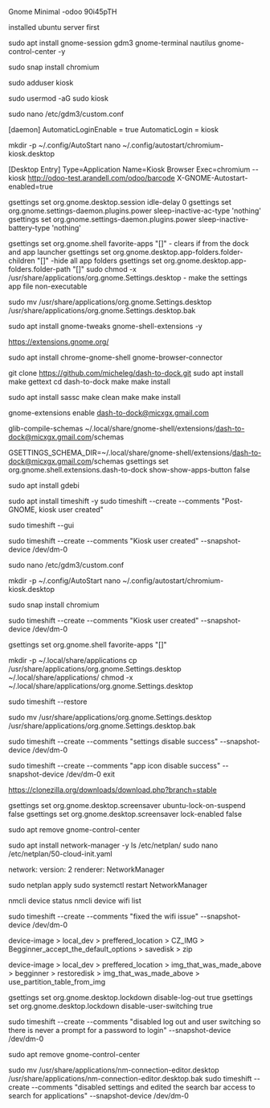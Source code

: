 Gnome Minimal
-odoo
90i45pTH

installed ubuntu server first

sudo apt install gnome-session gdm3 gnome-terminal nautilus gnome-control-center -y

sudo snap install chromium

sudo adduser kiosk

<!-- -add user to sudo (for setup) -->

sudo usermod -aG sudo kiosk

<!-- -enable autologin for kiosk -->

sudo nano /etc/gdm3/custom.conf

<!-- -edit the custom.conf to reflect below -->

[daemon]
AutomaticLoginEnable = true
AutomaticLogin = kiosk

<!-- -create the autro start folder and file -->

mkdir -p ~/.config/AutoStart
nano ~/.config/autostart/chromium-kiosk.desktop

<!-- -in the file -->

[Desktop Entry]
Type=Application
Name=Kiosk Browser
Exec=chromium --kiosk http://odoo-test.arandell.com/odoo/barcode
X-GNOME-Autostart-enabled=true

<!-- -disable screen sleep. dont need to do this if done on ui-->

gsettings set org.gnome.desktop.session idle-delay 0
gsettings set org.gnome.settings-daemon.plugins.power sleep-inactive-ac-type 'nothing'
gsettings set org.gnome.settings-daemon.plugins.power sleep-inactive-battery-type 'nothing'

<!-- Disable Access to Settings in GNOME. make sure kiosk we are signed into kiosk user. Check above also. those steps may also require to be logged in as kiosk
    this step is important for the cloning step. it makes sure that kiosk user retains all the settings.
 -->

gsettings set org.gnome.shell favorite-apps "[]" - clears if from the dock and app launcher
gsettings set org.gnome.desktop.app-folders.folder-children "[]" -hide all app folders
gsettings set org.gnome.desktop.app-folders.folder-path "[]"
sudo chmod -x /usr/share/applications/org.gnome.Settings.desktop - make the settings app file non-executable

<!-- some of the above did not work to remove the Settings. the one below did. not sure if I even need to do the ones above -->

sudo mv /usr/share/applications/org.gnome.Settings.desktop /usr/share/applications/org.gnome.Settings.desktop.bak

<!-- turning back on temp so I can make adustments to the device. then will turn back off. -->

<!-- installing ext to hide dock -->

sudo apt install gnome-tweaks gnome-shell-extensions -y

<!-- extension installed correctly, but due to the server version, have to install the extension to chromium -follow prompts- -->

https://extensions.gnome.org/

<!-- then -->

sudo apt install chrome-gnome-shell gnome-browser-connector

<!-- having issues installing dash to dock. trying to clone it from git -->

git clone https://github.com/micheleg/dash-to-dock.git
sudo apt install make gettext
cd dash-to-dock
make
make install

<!-- ran  into an issue here. had to download -->

sudo apt install sassc
make clean
make
make install

<!-- I think install is in the wrong folder trying to fix this. -->

gnome-extensions enable dash-to-dock@micxgx.gmail.com

<!-- this cmd below was unnecesarry I believe -->

glib-compile-schemas ~/.local/share/gnome-shell/extensions/dash-to-dock@micxgx.gmail.com/schemas

<!-- disable the app icon: 9 dots -->

GSETTINGS_SCHEMA_DIR=~/.local/share/gnome-shell/extensions/dash-to-dock@micxgx.gmail.com/schemas gsettings set org.gnome.shell.extensions.dash-to-dock show-show-apps-button false

<!-- OK FROM HERE. IT LOOKS SATISFACTORY. I just need to take the settings icon out of the top right and keyboard. splashtop -->
<!-- note. there are some issues back in the admin user. The settings in kiosk are supposed to stick over there but. I am seeing some glitches on the admin side -->
<!-- cant get the setting icon on teh OSK to not show. skipping for now. attempting splashtop
    I am able to get into the network via
    "other locations in file explorer

    double clicked: Splashtop_Streamer_Ubuntu_amd64.deb

    I have to install a tool for deb files

 -->

sudo apt install gdebi

<!-- install is good. device shows up in splashtop. but, can not splashtop into it becasue of wayland seession. splashtop does not support wayland. we have to swithc to x11 session  -->

<!-- STARTING OVER ... SPLASHTOP BROKE EVERYTHING -->

<!-- installing timeshift -->

sudo apt install timeshift -y
sudo timeshift --create --comments "Post-GNOME, kiosk user created"

<!-- error here: Failed to create snapshot: Maybe a wrong directory. fixing directory -->

sudo timeshift --gui

<!-- the above gave an error because it was trying to save to the wrong partiiton. also sudo timeshift --gui also failed. below is what worked -->

sudo timeshift --create --comments "Kiosk user created" --snapshot-device /dev/dm-0

<!-- MOVING ON WITH KIOSK INSTALLATION -->

sudo nano /etc/gdm3/custom.conf

<!-- create dir and file if does not already exist -->

mkdir -p ~/.config/AutoStart
nano ~/.config/autostart/chromium-kiosk.desktop

<!-- had an issue here. I forgot to install chromium -->

sudo snap install chromium

sudo timeshift --create --comments "Kiosk user created" --snapshot-device /dev/dm-0

<!-- going to disable settings -->

<!-- clears if from the dock and app launcher. reboot. its still there -->

gsettings set org.gnome.shell favorite-apps "[]"

mkdir -p ~/.local/share/applications
cp /usr/share/applications/org.gnome.Settings.desktop ~/.local/share/applications/
chmod -x ~/.local/share/applications/org.gnome.Settings.desktop

<!-- restore -->

sudo timeshift --restore

<!-- had issues with ttrying to just disable settings for kiosk user. but could not get it to stick. just did it globally -->

sudo mv /usr/share/applications/org.gnome.Settings.desktop /usr/share/applications/org.gnome.Settings.desktop.bak

sudo timeshift --create --comments "settings disable success" --snapshot-device /dev/dm-0

<!-- attempting install for extension to get rid of app icon 9dots -->
<!-- ok followed the above notes. went kind of smoothly. it works -->

sudo timeshift --create --comments "app icon disable success" --snapshot-device /dev/dm-0
exit

<!-- TODO: MAYBE LOCKDOWN CHROME ACCESS AND KEYBOARD SETTINGS ACCESS
 -->

 <!-- BEGINING CLONEZILLA PROCESS. -->

https://clonezilla.org/downloads/download.php?branch=stable

 <!-- CPU Architecture: amd64, File Type: ISO -->
 <!-- used belenaEtccher to clone. Was weary about this, because I made an attempt with belenaEtcher in the past and it was glitch.
    seems like it worked successfully now though.
    I need to usbs for this process. The surface only has one usb port. I could not find a functioning usb hub, so I had to work around by
    partitioning the same usb. A few extra steps was involed, including downloading 7zip and manually extracting the iso to the clonezilla 
    partition, becasue belenaEtcher will clone the whole stick and not jsut the partiition.

    ok. clone looks successfull. Checking to see what kind of post edits I need to do.
    
  -->
  <!-- disable sign in a suspend -->

gsettings set org.gnome.desktop.screensaver ubuntu-lock-on-suspend false
gsettings set org.gnome.desktop.screensaver lock-enabled false

<!-- kiosk user can still access settings thru: Power Mode, Bluetooth.
    if I turn all this off can I still connect to bluetooth
 -->

sudo apt remove gnome-control-center

 <!-- the above works. but choosing to just leave this as a post set up. After bluetooth install and any other necessary installs. I can shut it down. -->
 <!-- I have a wifi issue. The wifi icon has been missing. IDK when it started to be missing. This maybe an issue and I need it to come back -->
 <!-- So the icon is always missing. I only have wifi because of the initial ubuntu server install. It connects to the specified wifi that I set theere and 
    then everything gets cloned over. I can no longer access wifi with out makiing drastic tweaks.
  -->
<!-- ATTENMPTING TO FIX -->

sudo apt install network-manager -y
ls /etc/netplan/
sudo nano /etc/netplan/50-cloud-init.yaml

<!-- add the "renderer" key value pair to the .yaml file -->

network:
version: 2
renderer: NetworkManager

sudo netplan apply
sudo systemctl restart NetworkManager

<!-- check now if NetworkManager is managing WiFi -->

nmcli device status
nmcli device wifi list

<!-- I can controll wifi on cli, but it does look like the icon has appeared now. This is satisfactory. -->
<!-- create a timeshift here. -->

sudo timeshift --create --comments "fixed the wifi issue" --snapshot-device /dev/dm-0

<!-- clonezilla process -->
<!-- selecting options on the clonezilla process -->

device-image > local_dev > preffered_location > CZ_IMG > Begginner_accept_the_default_options > savedisk > zip

<!-- selecting options for eh actual clone on a device -->

device-image > local_dev > preffered_location > img_that_was_made_above > begginner > restoredisk > img_that_was_made_above > use_partition_table_from_img

<!-- note the above steps do have options inbetween. the steps listed are the important ones -->

<!-- POST CLONE CHECKS-->
<!-- making sure that there are no ways that the user has to login. If need to switch to admin, can just turn this off. or ssh.-->

gsettings set org.gnome.desktop.lockdown disable-log-out true
gsettings set org.gnome.desktop.lockdown disable-user-switching true

<!-- the above are optional. going to leave them for now and see what happend durihg testing. just inform user not to log out
    no. we need no log in so there is never a password that needs to be used.
    final: disabled the two above settings
 -->

<!-- disable settings access entirely. timeshift here first -->

sudo timeshift --create --comments "disabled log out and user switching so there is never a prompt for a password to login" --snapshot-device /dev/dm-0

<!-- disable settings -->

sudo apt remove gnome-control-center

<!-- tried to disable the search bar, but it seems like you cant so I had to diable the desktop applicaction icons individually -->

sudo mv /usr/share/applications/nm-connection-editor.desktop /usr/share/applications/nm-connection-editor.desktop.bak
sudo timeshift --create --comments "disabled settings and edited the search bar access to search for applications" --snapshot-device /dev/dm-0
